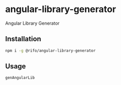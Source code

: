 # angular-library-generator
Angular Library Generator

## Installation
```sh
npm i -g @rifo/angular-library-generator 
```

## Usage
```sh
genAngularLib 
```
